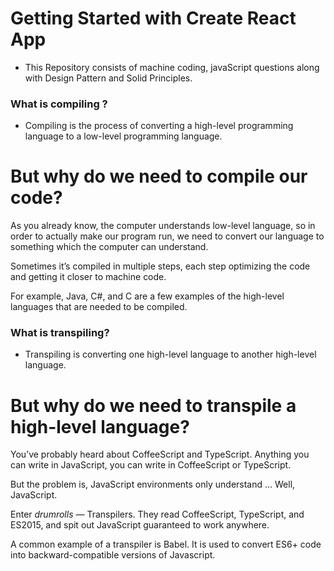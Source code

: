 # Getting Started with Create React App

- This Repository consists of machine coding, javaScript questions along with Design Pattern and Solid Principles.

### What is compiling ?

- Compiling is the process of converting a high-level programming language to a low-level programming language.

# But why do we need to compile our code?

As you already know, the computer understands low-level language, so in order to actually make our program run, we need to convert our language to something which the computer can understand.

Sometimes it’s compiled in multiple steps, each step optimizing the code and getting it closer to machine code.

For example, Java, C#, and C are a few examples of the high-level languages that are needed to be compiled.

### What is transpiling?

- Transpiling is converting one high-level language to another high-level language.

# But why do we need to transpile a high-level language?

You’ve probably heard about CoffeeScript and TypeScript. Anything you can write in JavaScript, you can write in CoffeeScript or TypeScript.

But the problem is, JavaScript environments only understand … Well, JavaScript.

Enter _drumrolls_ — Transpilers. They read CoffeeScript, TypeScript, and ES2015, and spit out JavaScript guaranteed to work anywhere.

A common example of a transpiler is Babel. It is used to convert ES6+ code into backward-compatible versions of Javascript.
